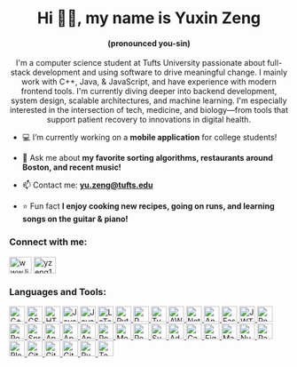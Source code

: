 <h1 align="center">Hi 👋🏻, my name is Yuxin Zeng</h1>
<h4 align="center">(pronounced you-sin)</h4>

<p align = "center" >
I'm a computer science student at Tufts University passionate about full-stack development and using software to drive meaningful change. I mainly work with C++, Java, & JavaScript, and have experience with modern frontend tools. I'm currently diving deeper into backend development, system design, scalable architectures, and machine learning. I'm especially interested in the intersection of tech, medicine, and biology—from tools that support patient recovery to innovations in digital health.
</p>

- 💻 I’m currently working on a **mobile application** for college students!

- 💬 Ask me about **my favorite sorting algorithms, restaurants around Boston, and recent music!**

- 📫 Contact me: **yu.zeng@tufts.edu**

- ⭐️ Fun fact **I enjoy cooking new recipes, going on runs, and learning songs on the guitar & piano!**

<h3 align="left">Connect with me:</h3>
<p align="left">
<a href="https://linkedin.com/in/www.linkedin.com/in/yuxzeng" target="blank"><img align="center" src="https://raw.githubusercontent.com/rahuldkjain/github-profile-readme-generator/master/src/images/icons/Social/linked-in-alt.svg" alt="www.linkedin.com/in/yuxzeng" height="30" width="40" /></a>
<a href="https://www.leetcode.com/yzeng1121" target="blank"><img align="center" src="https://raw.githubusercontent.com/rahuldkjain/github-profile-readme-generator/master/src/images/icons/Social/leet-code.svg" alt="yzeng1121" height="30" width="40" /></a>
</p>

<h3 align="left">Languages and Tools:</h3>
<p align="left">
    <a href="https://www.w3schools.com/cpp/" target="_blank" rel="noreferrer">
        <img src="https://img.shields.io/badge/c++-%2300599C.svg?style=for-the-badge&logo=c%2B%2B&logoColor=white" alt="C++" width="auto" height="28"/>
    </a>
    <a href="https://www.w3schools.com/css/" target="_blank" rel="noreferrer">
        <img src="https://img.shields.io/badge/css3-%231572B6.svg?style=for-the-badge&logo=css3&logoColor=white" alt="CSS3" width="auto" height="28"/>
    </a>
    <a href="https://www.w3.org/html/" target="_blank" rel="noreferrer">
        <img src="https://img.shields.io/badge/html5-%23E34F26.svg?style=for-the-badge&logo=html5&logoColor=white" alt="HTML5" width="auto" height="28"/>
    </a>
    <a href="https://www.java.com" target="_blank" rel="noreferrer">
        <img src="https://img.shields.io/badge/java-%23ED8B00.svg?style=for-the-badge&logo=openjdk&logoColor=white" alt="Java" width="auto" height="28"/>
    </a>
    <a href="https://developer.mozilla.org/en-US/docs/Web/JavaScript" target="_blank" rel="noreferrer">
        <img src="https://img.shields.io/badge/javascript-%23323330.svg?style=for-the-badge&logo=javascript&logoColor=%23F7DF1E" alt="JavaScript" width="auto" height="28"/>
    </a>
    <a href="https://www.latex-project.org/" target="_blank" rel="noreferrer">
        <img src="https://img.shields.io/badge/latex-%23008080.svg?style=for-the-badge&logo=latex&logoColor=white" alt="LaTeX" width="auto" height="28"/>
    </a>
    <a href="https://www.python.org" target="_blank" rel="noreferrer">
        <img src="https://img.shields.io/badge/python-3670A0?style=for-the-badge&logo=python&logoColor=ffdd54" alt="Python" width="auto" height="28"/>
    </a>
    <a href="https://www.r-project.org/" target="_blank" rel="noreferrer">
        <img src="https://img.shields.io/badge/r-%23276DC3.svg?style=for-the-badge&logo=r&logoColor=white" alt="R" width="auto" height="28"/>
    </a>
    <a href="https://www.typescriptlang.org/" target="_blank" rel="noreferrer">
        <img src="https://img.shields.io/badge/typescript-%23007ACC.svg?style=for-the-badge&logo=typescript&logoColor=white" alt="TypeScript" width="auto" height="28"/>
    </a>
    <a href="https://aws.amazon.com" target="_blank" rel="noreferrer">
        <img src="https://img.shields.io/badge/AWS-%23FF9900.svg?style=for-the-badge&logo=amazon-aws&logoColor=white" alt="AWS" width="auto" height="28"/>
    </a>
    <a href="https://www.netlify.com/" target="_blank" rel="noreferrer">
        <img src="https://img.shields.io/badge/netlify-%23000000.svg?style=for-the-badge&logo=netlify&logoColor=#00C7B7" alt="Netlify" width="auto" height="28"/>
    </a>
    <a href="https://www.anaconda.com/" target="_blank" rel="noreferrer">
        <img src="https://img.shields.io/badge/Anaconda-%2344A833.svg?style=for-the-badge&logo=anaconda&logoColor=white" alt="Anaconda" width="auto" height="28"/>
    </a>
    <a href="https://fastapi.tiangolo.com/" target="_blank" rel="noreferrer">
        <img src="https://img.shields.io/badge/FastAPI-005571?style=for-the-badge&logo=fastapi" alt="FastAPI" width="auto" height="28"/>
    </a>
    <a href="https://jwt.io/" target="_blank" rel="noreferrer">
        <img src="https://img.shields.io/badge/JWT-black?style=for-the-badge&logo=JSON%20web%20tokens" alt="JWT" width="auto" height="28"/>
    </a>
    <a href="https://reactjs.org/" target="_blank" rel="noreferrer">
        <img src="https://img.shields.io/badge/react-%2320232a.svg?style=for-the-badge&logo=react&logoColor=%2361DAFB" alt="React" width="auto" height="28"/>
    </a>
    <a href="https://reactnative.dev/" target="_blank" rel="noreferrer">
        <img src="https://img.shields.io/badge/react_native-%2320232a.svg?style=for-the-badge&logo=react&logoColor=%2361DAFB" alt="React Native" width="auto" height="28"/>
    </a>
    <a href="https://spring.io/" target="_blank" rel="noreferrer">
        <img src="https://img.shields.io/badge/spring-%236DB33F.svg?style=for-the-badge&logo=spring&logoColor=white" alt="Spring" width="auto" height="28"/>
    </a>
    <a href="https://httpd.apache.org/" target="_blank" rel="noreferrer">
        <img src="https://img.shields.io/badge/apache-%23D42029.svg?style=for-the-badge&logo=apache&logoColor=white" alt="Apache" width="auto" height="28"/>
    </a>
    <a href="https://maven.apache.org/" target="_blank" rel="noreferrer">
        <img src="https://img.shields.io/badge/Apache%20Maven-C71A36?style=for-the-badge&logo=Apache%20Maven&logoColor=white" alt="Apache Maven" width="auto" height="28"/>
    </a>
    <a href="https://tomcat.apache.org/" target="_blank" rel="noreferrer">
        <img src="https://img.shields.io/badge/apache%20tomcat-%23F8DC75.svg?style=for-the-badge&logo=apache-tomcat&logoColor=black" alt="Apache Tomcat" width="auto" height="28"/>
    </a>
    <a href="https://www.postgresql.org" target="_blank" rel="noreferrer">
        <img src="https://img.shields.io/badge/postgres-%23316192.svg?style=for-the-badge&logo=postgresql&logoColor=white" alt="PostgreSQL" width="auto" height="28"/>
    </a>
    <a href="https://www.mongodb.com/" target="_blank" rel="noreferrer">
        <img src="https://img.shields.io/badge/MongoDB-%234ea94b.svg?style=for-the-badge&logo=mongodb&logoColor=white" alt="MongoDB" width="auto" height="28"/>
    </a>
    <a href="https://redis.io" target="_blank" rel="noreferrer">
        <img src="https://img.shields.io/badge/redis-%23DD0031.svg?style=for-the-badge&logo=redis&logoColor=white" alt="Redis" width="auto" height="28"/>
    </a>
    <a href="https://supabase.com/" target="_blank" rel="noreferrer">
        <img src="https://img.shields.io/badge/Supabase-3ECF8E?style=for-the-badge&logo=supabase&logoColor=white" alt="Supabase" width="auto" height="28"/>
    </a>
    <a href="https://www.adobe.com/products/premiere.html" target="_blank" rel="noreferrer">
        <img src="https://img.shields.io/badge/Adobe%20Premiere%20Pro-9999FF.svg?style=for-the-badge&logo=Adobe%20Premiere%20Pro&logoColor=white" alt="Adobe Premiere Pro" width="auto" height="28"/>
    </a>
    <a href="https://www.canva.com/" target="_blank" rel="noreferrer">
        <img src="https://img.shields.io/badge/Canva-%2300C4CC.svg?style=for-the-badge&logo=Canva&logoColor=white" alt="Canva" width="auto" height="28"/>
    </a>
    <a href="https://www.figma.com/" target="_blank" rel="noreferrer">
        <img src="https://img.shields.io/badge/figma-%23F24E1E.svg?style=for-the-badge&logo=figma&logoColor=white" alt="Figma" width="auto" height="28"/>
    </a>
    <a href="https://matplotlib.org/" target="_blank" rel="noreferrer">
        <img src="https://img.shields.io/badge/Matplotlib-%23ffffff.svg?style=for-the-badge&logo=Matplotlib&logoColor=black" alt="Matplotlib" width="auto" height="28"/>
    </a>
    <a href="https://numpy.org/" target="_blank" rel="noreferrer">
        <img src="https://img.shields.io/badge/numpy-%23013243.svg?style=for-the-badge&logo=numpy&logoColor=white" alt="NumPy" width="auto" height="28"/>
    </a>
    <a href="https://pandas.pydata.org/" target="_blank" rel="noreferrer">
        <img src="https://img.shields.io/badge/pandas-%23150458.svg?style=for-the-badge&logo=pandas&logoColor=white" alt="Pandas" width="auto" height="28"/>
    </a>
    <a href="https://plotly.com/" target="_blank" rel="noreferrer">
        <img src="https://img.shields.io/badge/Plotly-%233F4F75.svg?style=for-the-badge&logo=plotly&logoColor=white" alt="Plotly" width="auto" height="28"/>
    </a>
    <a href="https://git-scm.com/" target="_blank" rel="noreferrer">
        <img src="https://img.shields.io/badge/git-%23F05033.svg?style=for-the-badge&logo=git&logoColor=white" alt="Git" width="auto" height="28"/>
    </a>
    <a href="https://github.com/" target="_blank" rel="noreferrer">
        <img src="https://img.shields.io/badge/github-%23121011.svg?style=for-the-badge&logo=github&logoColor=white" alt="GitHub" width="auto" height="28"/>
    </a>
    <a href="https://github.com/features/actions" target="_blank" rel="noreferrer">
        <img src="https://img.shields.io/badge/github%20actions-%232671E5.svg?style=for-the-badge&logo=githubactions&logoColor=white" alt="GitHub Actions" width="auto" height="28"/>
    </a>
    <a href="https://pytorch.org/" target="_blank" rel="noreferrer">
        <img src="https://img.shields.io/badge/PyTorch-%23EE4C2C.svg?style=for-the-badge&logo=PyTorch&logoColor=white" alt="PyTorch" width="auto" height="28"/>
    </a>
    <a href="https://www.tensorflow.org" target="_blank" rel="noreferrer">
        <img src="https://img.shields.io/badge/TensorFlow-%23FF6F00.svg?style=for-the-badge&logo=TensorFlow&logoColor=white" alt="TensorFlow" width="auto" height="28"/>
    </a>
</p>
